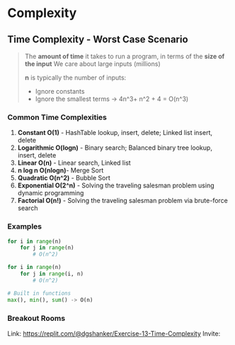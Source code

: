 # Complexity

## Time Complexity - Worst Case Scenario

> The **amount of time** it takes to run a program, in terms of the **size of the input**
> We care about large inputs (millions)
>
> **n** is typically the number of inputs:
>
> - Ignore constants
> - Ignore the smallest terms -> 4n^3+ n^2 + 4 = O(n^3)

### Common Time Complexities

1. **Constant O(1)** - HashTable lookup, insert, delete; Linked list insert, delete
2. **Logarithmic O(logn)** - Binary search; Balanced binary tree lookup, insert, delete
3. **Linear O(n)** - Linear search, Linked list
4. **n log n O(nlogn)**- Merge Sort
5. **Quadratic O(n^2)** - Bubble Sort
6. **Exponential O(2^n)** - Solving the traveling salesman problem using dynamic programming
7. **Factorial O(n!)** - Solving the traveling salesman problem via brute-force search

### Examples

```python
for i in range(n)
    for j in range(n)
        # O(n^2)

for i in range(n)
    for j in range(i, n)
        # O(n^2)

# Built in functions
max(), min(), sum() -> O(n)
```

### Breakout Rooms

Link: https://replit.com/@dgshanker/Exercise-13-Time-Complexity
Invite:
